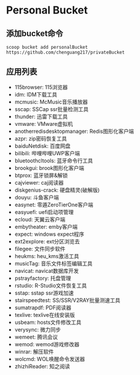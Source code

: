 # Personal Bucket 
## 添加bucket命令
`scoop bucket add personalBucket https://github.com/chenguang217/privateBucket`
## 应用列表
- 115browser: 115浏览器
- idm: IDM下载工具
- mcmusic: McMusic音乐播放器
- sscap: SSCap ssr批量检测工具
- thunder: 迅雷下载工具
- vmware: VMware虚拟机
- anotherredisdesktopmanager: Redis图形化客户端
- azpr: zip密码恢复工具
- baiduNetdisk: 百度网盘
- bilibili: 哔哩哔哩UWP客户端
- bluetoothcltools: 蓝牙命令行工具
- brookgui: brook图形化客户端
- btprox: 蓝牙锁屏&解锁
- cajviewer: caj阅读器
- diskgenius-crack: 硬盘精灵(破解版)
- douyu: 斗鱼客户端
- easynet: 零遁ZeroTierOne客户端
- easyuefi: uefi启动项管理
- ecloud: 天翼云客户端 
- embytheater: emby客户端
- expect: windows expect程序
- ext2explore: ext分区浏览去
- filegee: 文件同步软件
- heukms: heu_kms激活工具
- musicTag: 音乐文件标签编辑工具
- navicat: navicat数据库开发
- pstrayfactory: 托盘管理
- rstudio: R-Studio文件恢复工具
- sstap: sstap ssr游戏加速
- stairspeedtest: SS/SSR/V2RAY批量测速工具
- sumatrapdf: PDF阅读器
- texlive: texlive在线安装版
- usbeam: hosts文件修改工具
- verysync: 微力同步
- wemeet: 腾讯会议
- wemod: wemod游戏修改器
- winrar: 解压软件
- wolcmd: WOL唤醒命令发送器
- zhizhiReader: 知之阅读

